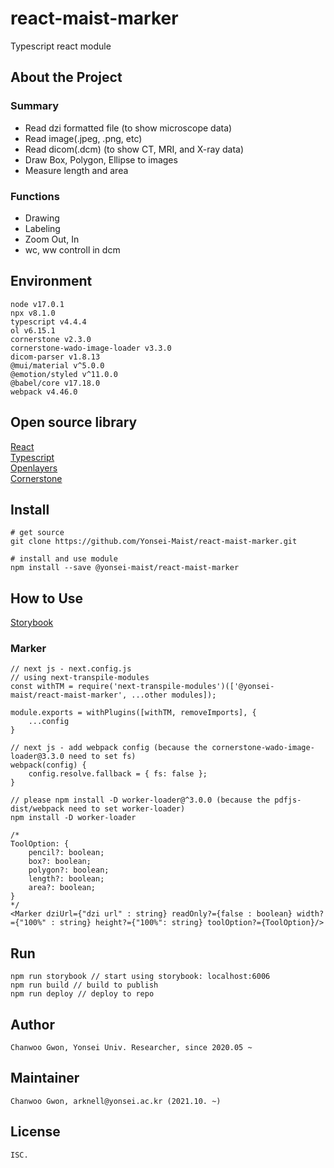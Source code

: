 # react-maist-marker
Typescript react module  

## About the Project

### Summary
- Read dzi formatted file (to show microscope data)
- Read image(.jpeg, .png, etc)
- Read dicom(.dcm) (to show CT, MRI, and X-ray data)
- Draw Box, Polygon, Ellipse to images
- Measure length and area

### Functions
- Drawing
- Labeling
- Zoom Out, In
- wc, ww controll in dcm

## Environment
```
node v17.0.1
npx v8.1.0
typescript v4.4.4
ol v6.15.1
cornerstone v2.3.0
cornerstone-wado-image-loader v3.3.0
dicom-parser v1.8.13
@mui/material v^5.0.0
@emotion/styled v^11.0.0
@babel/core v17.18.0
webpack v4.46.0
```

## Open source library
[React](https://reactjs.org/)  
[Typescript](https://www.typescriptlang.org/)  
[Openlayers](https://openlayers.org/)  
[Cornerstone](https://www.cornerstonejs.org/)  

## Install
```
# get source
git clone https://github.com/Yonsei-Maist/react-maist-marker.git

# install and use module
npm install --save @yonsei-maist/react-maist-marker
```

## How to Use
[Storybook](https://maist.yonsei.ac.kr/storybook/maist-marker)

### Marker
```
// next js - next.config.js
// using next-transpile-modules
const withTM = require('next-transpile-modules')(['@yonsei-maist/react-maist-marker', ...other modules]);

module.exports = withPlugins([withTM, removeImports], {
    ...config
}

// next js - add webpack config (because the cornerstone-wado-image-loader@3.3.0 need to set fs)
webpack(config) {
    config.resolve.fallback = { fs: false };
}

// please npm install -D worker-loader@^3.0.0 (because the pdfjs-dist/webpack need to set worker-loader)
npm install -D worker-loader

/*
ToolOption: {
    pencil?: boolean;
    box?: boolean;
    polygon?: boolean;
    length?: boolean;
    area?: boolean;
}
*/
<Marker dziUrl={"dzi url" : string} readOnly?={false : boolean} width?={"100%" : string} height?={"100%": string} toolOption?={ToolOption}/>
```

## Run
```
npm run storybook // start using storybook: localhost:6006
npm run build // build to publish
npm run deploy // deploy to repo
```

## Author
```
Chanwoo Gwon, Yonsei Univ. Researcher, since 2020.05 ~
```

## Maintainer
```
Chanwoo Gwon, arknell@yonsei.ac.kr (2021.10. ~)
```

## License
```
ISC.
```